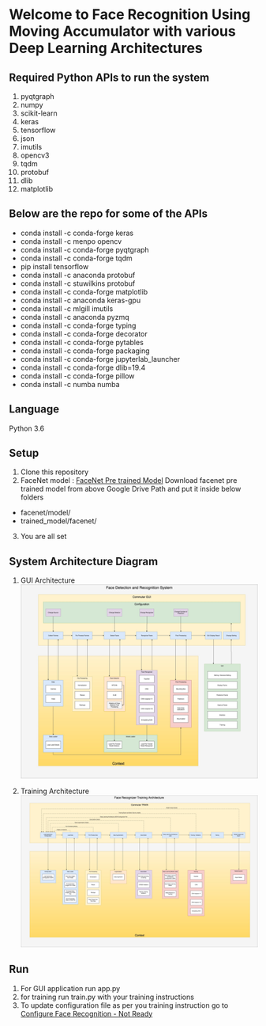 # Welcome to Face Recognition Using Moving Accumulator with various Deep Learning Architectures


## Required Python APIs to run the system
1. pyqtgraph
2. numpy
3. scikit-learn
4. keras
5. tensorflow
6. json
7. imutils
8. opencv3
9. tqdm
10. protobuf
11. dlib
12. matplotlib

## Below are the repo for some of the APIs
- conda install -c conda-forge keras
- conda install -c menpo opencv
- conda install -c conda-forge pyqtgraph
- conda install -c conda-forge tqdm
- pip install tensorflow
- conda install -c anaconda protobuf
- conda install -c stuwilkins protobuf
- conda install -c conda-forge matplotlib
- conda install -c anaconda keras-gpu
- conda install -c mlgill imutils
- conda install -c anaconda pyzmq
- conda install -c conda-forge typing
- conda install -c conda-forge decorator
- conda install -c conda-forge pytables
- conda install -c conda-forge packaging
- conda install -c conda-forge jupyterlab_launcher
- conda install -c conda-forge dlib=19.4
- conda install -c conda-forge pillow
- conda install -c numba numba

## Language
Python 3.6


## Setup
1. Clone this repository
2. FaceNet model : [FaceNet Pre trained Model](https://drive.google.com/open?id=1q0x79DTIKojNHSctivsAHYpvoTPnt0Oo)
Download facenet pre trained model from above Google Drive Path and put it inside below folders
- facenet/model/
- trained_model/facenet/
3. You are all set

## System Architecture Diagram
1. GUI Architecture
![GUI Architecture](https://github.com/anilknayak/FaceRecognition/blob/master/ApplicationArchitecture1.jpg)

2. Training Architecture
![Training System Architecture](https://github.com/anilknayak/FaceRecognition/blob/master/ApplicationTrainingArchitecture.jpg)

## Run
1. For GUI application run app.py
2. for training run train.py with your training instructions
3. To update configuration file as per you training instruction go to [Configure Face Recognition - Not Ready]()
